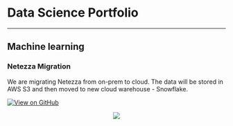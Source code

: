 # Data Science Portfolio
---
## Machine learning

### Netezza Migration

We are migrating Netezza from on-prem to cloud. The data will be stored in AWS S3 and then moved to new cloud warehouse - Snowflake.

[![View on GitHub](https://img.shields.io/badge/GitHub-View_on_GitHub-blue?logo=GitHub)](https://github.com/udayrangta89/NetezzaMigration)

<center><img src="assets/img/NZSFMig.png"/></center>
